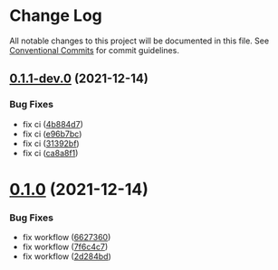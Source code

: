 # Change Log

All notable changes to this project will be documented in this file.
See [Conventional Commits](https://conventionalcommits.org) for commit guidelines.

## [0.1.1-dev.0](https://github.com/toa-io/toa/compare/v0.1.0...v0.1.1-dev.0) (2021-12-14)


### Bug Fixes

* fix ci ([4b884d7](https://github.com/toa-io/toa/commit/4b884d77989cca6ca0e85a6f42faa0b418b540d6))
* fix ci ([e96b7bc](https://github.com/toa-io/toa/commit/e96b7bc18d132d9bfb81df933e19a9e8810b5d20))
* fix ci ([31392bf](https://github.com/toa-io/toa/commit/31392bff895a9f9919d617a8d5e98f4a49e9e9c6))
* fix ci ([ca8a8f1](https://github.com/toa-io/toa/commit/ca8a8f1c06e21e9610cc2aaad4a429b9c6b771c4))





# [0.1.0](https://github.com/toa-io/toa/compare/v0.1.0-dev.0...v0.1.0) (2021-12-14)


### Bug Fixes

* fix workflow ([6627360](https://github.com/toa-io/toa/commit/662736092e70565ec7eeb648ea9591decd28daee))
* fix workflow ([7f6c4c7](https://github.com/toa-io/toa/commit/7f6c4c78d5465f2ae05a8fadf473638d2c140c57))
* fix workflow ([2d284bd](https://github.com/toa-io/toa/commit/2d284bdcf0b2df0eaf46471829d4a8fac628504c))
